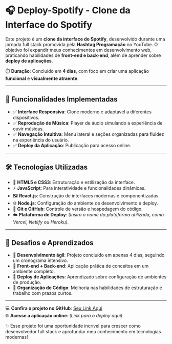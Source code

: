# 🎧 Deploy-Spotify - Clone da Interface do Spotify  

Este projeto é um **clone da interface do Spotify**, desenvolvido durante uma jornada full stack promovida pela **Hashtag Programação** no YouTube. O objetivo foi expandir meus conhecimentos em desenvolvimento web, praticando habilidades de **front-end e back-end**, além de aprender sobre **deploy de aplicações**.  

⏱️ **Duração**: Concluído em **4 dias**, com foco em criar uma aplicação **funcional** e **visualmente atraente**.  

---

## 🚀 Funcionalidades Implementadas  
- ✅ **Interface Responsiva**: Clone moderno e adaptável a diferentes dispositivos.  
- ✅ **Reprodução de Música**: Player de áudio simulando a experiência de ouvir músicas.  
- ✅ **Navegação Intuitiva**: Menu lateral e seções organizadas para fluidez na experiência do usuário.  
- ✅ **Deploy da Aplicação**: Publicação para acesso online.  

---

## 🛠️ Tecnologias Utilizadas  
- 🧱 **HTML5 e CSS3**: Estruturação e estilização da interface.  
- ⚡ **JavaScript**: Para interatividade e funcionalidades dinâmicas.  
- 🖼️ **React.js**: Construção de interfaces modernas e componentizadas.  
- 🌐 **Node.js**: Configuração do ambiente de desenvolvimento e deploy.  
- 🔗 **Git e GitHub**: Controle de versão e hospedagem do código.  
- ☁️ **Plataforma de Deploy**: *(Insira o nome da plataforma utilizada, como Vercel, Netlify ou Heroku).*  

---

## 🧗 Desafios e Aprendizados  
- 📌 **Desenvolvimento ágil**: Projeto concluído em apenas 4 dias, seguindo um cronograma intensivo.  
- 📌 **Front-end + Back-end**: Aplicação prática de conceitos em um ambiente completo.  
- 📌 **Deploy de Aplicações**: Aprendizado sobre configuração de ambientes de produção.  
- 📌 **Organização de Código**: Melhoria nas habilidades de estruturação e trabalho com prazos curtos.  

---

💻 **Confira o projeto no GitHub**: [Seu Link Aqui](https://github.com/LuizEduardoGalvao)  
🌐 **Acesse a aplicação online**: *(Link para o deploy aqui)*  

✨ Esse projeto foi uma oportunidade incrível para crescer como desenvolvedor full stack e aprofundar meu conhecimento em tecnologias modernas!  

